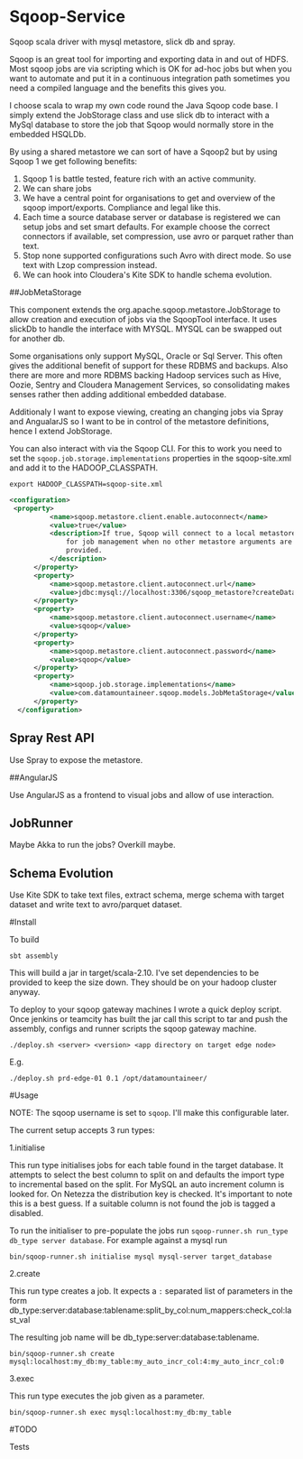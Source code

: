 # Sqoop-Service
Sqoop scala driver with mysql metastore, slick db and spray.

Sqoop is an great tool for importing and exporting data in and out of HDFS. Most sqoop jobs are via scripting which is OK for ad-hoc jobs but when you want to automate and put it in a continuous integration path sometimes you need a compiled language and the benefits this gives you.

I choose scala to wrap my own code round the Java Sqoop code base. I simply extend the JobStorage class and use slick db to interact with a MySql database to store the job that Sqoop would normally store in the embedded HSQLDb.

By using a shared metastore we can sort of have a Sqoop2 but by using Sqoop 1 we get following benefits:

1.  Sqoop 1 is battle tested, feature rich with an active community.
2.  We can share jobs
3.  We have a central point for organisations to get and overview of the sqoop import/exports. Compliance and legal like this.
4.  Each time a source database server or database is registered we can setup jobs and set smart defaults. For example choose the correct connectors if available, set compression, use avro or parquet rather than text.
5.  Stop none supported configurations such Avro with direct mode. So use text with Lzop compression instead.
6.  We can hook into Cloudera's Kite SDK to handle schema evolution.

##JobMetaStorage

This component extends the org.apache.sqoop.metastore.JobStorage to allow creation and execution of jobs via the SqoopTool interface. It uses slickDb to handle the interface with MYSQL. MYSQL can be swapped out for another db.

Some organisations only support MySQL, Oracle or Sql Server. This often gives the additional benefit of support for these RDBMS and backups. Also there are more and more RDBMS backing Hadoop services such as Hive, Oozie, Sentry and Cloudera Management Services, so consolidating makes senses rather then adding additional embedded database.

Additionaly I want to expose viewing, creating an changing jobs via Spray and AngualarJS so I want to be in control of the metastore definitions, hence I extend JobStorage.

You can also interact with via the Sqoop CLI. For this to work you need to set the `sqoop.job.storage.implementations` properties in the sqoop-site.xml and add it to the HADOOP_CLASSPATH.

```
export HADOOP_CLASSPATH=sqoop-site.xml
```

```xml
<configuration>
 <property>
          <name>sqoop.metastore.client.enable.autoconnect</name>
          <value>true</value>
          <description>If true, Sqoop will connect to a local metastore
              for job management when no other metastore arguments are
              provided.
          </description>
      </property>
      <property>
          <name>sqoop.metastore.client.autoconnect.url</name>
          <value>jdbc:mysql://localhost:3306/sqoop_metastore?createDatabaseIfNotExist=false</value>
      </property>
      <property>
          <name>sqoop.metastore.client.autoconnect.username</name>
          <value>sqoop</value>
      </property>
      <property>
          <name>sqoop.metastore.client.autoconnect.password</name>
          <value>sqoop</value>
      </property>
      <property>
          <name>sqoop.job.storage.implementations</name>
          <value>com.datamountaineer.sqoop.models.JobMetaStorage</value>
      </property>
  </configuration>
```
## Spray Rest API

Use Spray to expose the metastore.

##AngularJS

Use AngularJS as a frontend to visual jobs and allow of use interaction.

## JobRunner

Maybe Akka to run the jobs? Overkill maybe.

## Schema Evolution

Use Kite SDK to take text files, extract schema, merge schema with target dataset and write text to avro/parquet dataset.

#Install

To build

```
sbt assembly
```

This will build a jar in target/scala-2.10. I've set dependencies to be provided to keep the size down. They should be on your hadoop cluster anyway.

To deploy to your sqoop gateway machines I wrote a quick deploy script. Once jenkins or teamcity has built the jar call this script to tar and push the assembly, configs and runner scripts the sqoop gateway machine.

```
./deploy.sh <server> <version> <app directory on target edge node>
```
E.g.

```
./deploy.sh prd-edge-01 0.1 /opt/datamountaineer/
```

#Usage

NOTE: The sqoop username is set to `sqoop`. I'll make this configurable later.

The current setup accepts 3 run types:

1.initialise

 This run type initialises jobs for each table found in the target database. It attempts to select the best column to split on and defaults the import type to incremental based on the split. For MySQL an auto increment column is looked for. On Netezza the distribution key is checked. It's important to note this is a best guess. If a suitable column is not found the job is tagged a disabled.

To run the initialiser to pre-populate the jobs run `sqoop-runner.sh run_type db_type server database`. For example against a mysql run

```
bin/sqoop-runner.sh initialise mysql mysql-server target_database
```

2.create

 This run type creates a job. It expects a `:` separated list of parameters in the form db_type:server:database:tablename:split_by_col:num_mappers:check_col:last_val

 The resulting job name will be db_type:server:database:tablename.

 ```
 bin/sqoop-runner.sh create mysql:localhost:my_db:my_table:my_auto_incr_col:4:my_auto_incr_col:0
 ```

3.exec

This run type executes the job given as a parameter.

```
bin/sqoop-runner.sh exec mysql:localhost:my_db:my_table
```

#TODO

Tests
